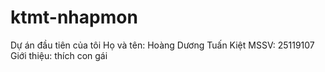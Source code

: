 # ktmt-nhapmon
Dự án đầu tiên của tôi
Họ và tên: Hoàng Dương Tuấn Kiệt
MSSV: 25119107
Giới thiệu: thích con gái